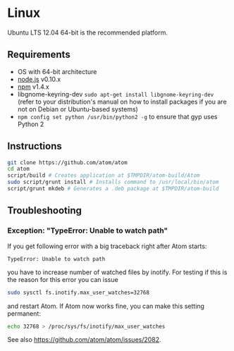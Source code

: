 # Linux

Ubuntu LTS 12.04 64-bit is the recommended platform.

## Requirements

  * OS with 64-bit architecture
  * [node.js](http://nodejs.org/download/) v0.10.x
  * [npm](http://www.npmjs.org/) v1.4.x  
  * libgnome-keyring-dev `sudo apt-get install libgnome-keyring-dev` (refer to your distribution's manual on how to install packages if you are not on Debian or Ubuntu-based systems)
  * `npm config set python /usr/bin/python2 -g` to ensure that gyp uses Python 2


## Instructions

  ```sh
  git clone https://github.com/atom/atom
  cd atom
  script/build # Creates application at $TMPDIR/atom-build/Atom
  sudo script/grunt install # Installs command to /usr/local/bin/atom
  script/grunt mkdeb # Generates a .deb package at $TMPDIR/atom-build
  ```


## Troubleshooting


### Exception: "TypeError: Unable to watch path"

If you get following error with a big traceback right after Atom starts:

  ```
  TypeError: Unable to watch path
  ```

you have to increase number of watched files by inotify.  For testing if
this is the reason for this error you can issue

  ```sh
  sudo sysctl fs.inotify.max_user_watches=32768
  ```

and restart Atom.  If Atom now works fine, you can make this setting permanent:

  ```sh
  echo 32768 > /proc/sys/fs/inotify/max_user_watches
  ```

See also https://github.com/atom/atom/issues/2082.
